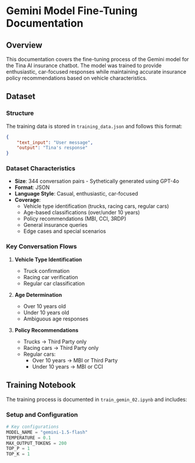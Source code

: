 # Gemini Model Fine-Tuning Documentation

## Overview
This documentation covers the fine-tuning process of the Gemini model for the Tina AI insurance chatbot. The model was trained to provide enthusiastic, car-focused responses while maintaining accurate insurance policy recommendations based on vehicle characteristics.

## Dataset

### Structure
The training data is stored in `training_data.json` and follows this format:
```json
{
    "text_input": "User message",
    "output": "Tina's response"
}
```

### Dataset Characteristics
- **Size**: 344 conversation pairs - Sythetically generated using GPT-4o
- **Format**: JSON
- **Language Style**: Casual, enthusiastic, car-focused
- **Coverage**:
  - Vehicle type identification (trucks, racing cars, regular cars)
  - Age-based classifications (over/under 10 years)
  - Policy recommendations (MBI, CCI, 3RDP)
  - General insurance queries
  - Edge cases and special scenarios

### Key Conversation Flows
1. **Vehicle Type Identification**
   - Truck confirmation
   - Racing car verification
   - Regular car classification

2. **Age Determination**
   - Over 10 years old
   - Under 10 years old
   - Ambiguous age responses

3. **Policy Recommendations**
   - Trucks → Third Party only
   - Racing cars → Third Party only
   - Regular cars:
     - Over 10 years → MBI or Third Party
     - Under 10 years → MBI or CCI

## Training Notebook

The training process is documented in `train_gemin_02.ipynb` and includes:

### Setup and Configuration
```python
# Key configurations
MODEL_NAME = "gemini-1.5-flash"
TEMPERATURE = 0.1
MAX_OUTPUT_TOKENS = 200
TOP_P = 1
TOP_K = 1
```
